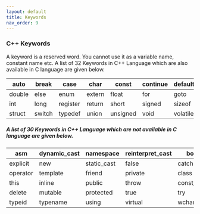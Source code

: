 ```yaml
---
layout: default
title: Keywords
nav_order: 9
---
```

### C++ Keywords

A keyword is a reserved word. You cannot use it as a variable name, constant name etc. A list of 32 Keywords in C++ Language which are also available in C language are given below.

|auto |	break |	case| 	char |	const 	|continue |	default |	do|
|----|------|-------|--------|-------|--------|--------|--------|
|double |	else |	enum |	extern| 	float |	for |	goto| 	if|
|int |	long |	register 	|return 	|short |	signed| 	sizeof| 	static|
|struct |	switch |	typedef |	union 	|unsigned |	void |	volatile |	while|

##### A list of 30 Keywords in C++ Language which are not available in C language are given below.

|asm 	|dynamic_cast |	namespace |	reinterpret_cast |	bool|
|------|------|--------|--------|--------|
|explicit| 	new |	static_cast |	false |	catch|
|operator |	template |	friend |	private |	class|
|this |	inline| 	public |	throw |	const_cast|
|delete |	mutable |	protected |	true 	|try|
|typeid |	typename |	using |	virtual |	wchar_t|

